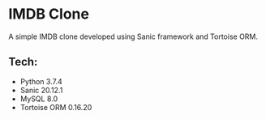 # IMDB Clone

A simple IMDB clone developed using Sanic framework and Tortoise ORM.

## Tech:
* Python 3.7.4
* Sanic 20.12.1
* MySQL 8.0
* Tortoise ORM 0.16.20